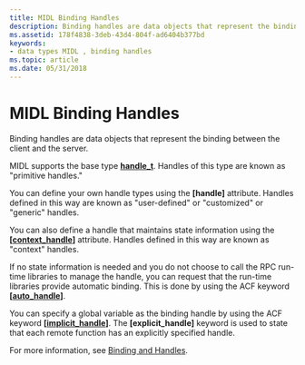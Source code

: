 ```yaml
---
title: MIDL Binding Handles
description: Binding handles are data objects that represent the binding between the client and the server.
ms.assetid: 178f4838-3deb-43d4-804f-ad6404b377bd
keywords:
- data types MIDL , binding handles
ms.topic: article
ms.date: 05/31/2018
---
```


# MIDL Binding Handles

Binding handles are data objects that represent the binding between the client and the server.

MIDL supports the base type [**handle\_t**](handle-t.md). Handles of this type are known as "primitive handles."

You can define your own handle types using the **\[handle\]** attribute. Handles defined in this way are known as "user-defined" or "customized" or "generic" handles.

You can also define a handle that maintains state information using the **\[**[**context\_handle**](context-handle.md)**\]** attribute. Handles defined in this way are known as "context" handles.

If no state information is needed and you do not choose to call the RPC run-time libraries to manage the handle, you can request that the run-time libraries provide automatic binding. This is done by using the ACF keyword **\[**[**auto\_handle**](auto-handle.md)**\]**.

You can specify a global variable as the binding handle by using the ACF keyword **\[**[**implicit\_handle**](implicit-handle.md)**\]**. The **\[explicit\_handle\]** keyword is used to state that each remote function has an explicitly specified handle.

For more information, see [Binding and Handles](/windows/desktop/Rpc/binding-and-handles).

 

 